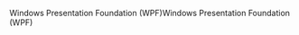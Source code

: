 <span data-ttu-id="004f7-101">Windows Presentation Foundation (WPF)</span><span class="sxs-lookup"><span data-stu-id="004f7-101">Windows Presentation Foundation (WPF)</span></span>